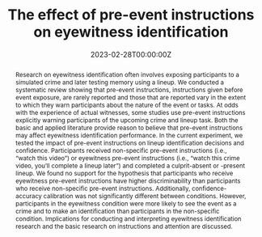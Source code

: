 ---
title: "The effect of pre-event instructions on eyewitness identification"
authors:
- Mario J. Baldassari
- Kara N. Moore
- Ira E. Hyman Jr
- Lorraine Hope
- Eric Y. Mah
- D. Stephen Lindsay
- Jamal Mansour
- Renan Saraiva
- Ruth Horry
- Hannah Rath
- Lauren Kelly
- Rosie Jones
- Shannan Vale
- Bethany Lawson
- Josh Pedretti
- Tomás A. Palma
- admin
- Joana Quarenta
- Ine Van der Cruyssen
- Mila Mileva
- Jessica Allen
- Brittany Jeye
- Sara Wiechert
date: "2023-02-28T00:00:00Z"
doi: "https://doi.org/10.1186/s41235-023-00471-4"

# Schedule page publish date (NOT publication's date).
publishDate: "2023-02-28T00:00:00Z"

# Publication type.
# Legend: 0 = Uncategorized; 1 = Conference paper; 2 = Journal article;
# 3 = Preprint / Working Paper; 4 = Report; 5 = Book; 6 = Book section;
# 7 = Thesis; 8 = Patent
publication_types: ["2"]

# Publication name and optional abbreviated publication name.
publication: "*Cognitive Research: Principles and Implications, 8*(1)"
publication_short: ""

abstract: Research on eyewitness identification often involves exposing participants to a simulated crime and later testing memory using a lineup. We conducted a systematic review showing that pre-event instructions, instructions given before event exposure, are rarely reported and those that are reported vary in the extent to which they warn participants about the nature of the event or tasks. At odds with the experience of actual witnesses, some studies use pre-event instructions explicitly warning participants of the upcoming crime and lineup task. Both the basic and applied literature provide reason to believe that pre-event instructions may affect eyewitness identification performance. In the current experiment, we tested the impact of pre-event instructions on lineup identification decisions and confidence. Participants received non-specific pre-event instructions (i.e., “watch this video”) or eyewitness pre-event instructions (i.e., “watch this crime video, you’ll complete a lineup later”) and completed a culprit-absent or -present lineup. We found no support for the hypothesis that participants who receive eyewitness pre-event instructions have higher discriminability than participants who receive non-specific pre-event instructions. Additionally, confidence-accuracy calibration was not significantly different between conditions. However, participants in the eyewitness condition were more likely to see the event as a crime and to make an identification than participants in the non-specific condition. Implications for conducting and interpreting eyewitness identification research and the basic research on instructions and attention are discussed.

# Summary. An optional shortened abstract.
#summary: Lorem ipsum dolor sit amet, consectetur adipiscing elit. Duis posuere tellus ac convallis placerat. Proin tincidunt magna sed ex sollicitudin condimentum.

tags:
- Source Themes
featured: false

# links:
# - name: ""
#   url: ""
url_pdf: https://www.researchgate.net/profile/Kara-Moore/publication/368883458_The_effect_of_pre-event_instructions_on_eyewitness_identification/links/63ff77400d98a97717ca7c82/The-effect-of-pre-event-instructions-on-eyewitness-identification.pdf

# Featured image
# To use, add an image named `featured.jpg/png` to your page's folder. 
#image:
#  caption: 'Image credit: [**Unsplash**](https://unsplash.com/photos/jdD8gXaTZsc)'
#  focal_point: ""
#  preview_only: false

# Associated Projects (optional).
#   Associate this publication with one or more of your projects.
#   Simply enter your project's folder or file name without extension.
#   E.g. `internal-project` references `content/project/internal-project/index.md`.
#   Otherwise, set `projects: []`.
projects: []

# Slides (optional).
#   Associate this publication with Markdown slides.
#   Simply enter your slide deck's filename without extension.
#   E.g. `slides: "example"` references `content/slides/example/index.md`.
#   Otherwise, set `slides: ""`.
slides: ""
---